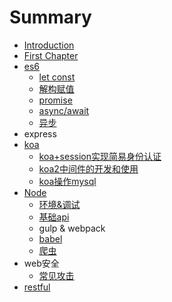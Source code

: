 # Summary

* [Introduction](README.md)
* [First Chapter](chapter1.md)
* [es6](es6.md)
  * [let const](es6/let-const.md)
  * [解构赋值](es6/jie-gou-fu-zhi.md)
  * [promise](es6/promise.md)
  * [async/await](es6/asyncawait.md)
  * [异步](es6/yi-bu.md)
* express
* [koa](koa.md)
  * [koa+session实现简易身份认证](koa/koa+sessionshi-xian-jian-yi-shen-fen-ren-zheng.md)
  * [koa2中间件的开发和使用](koa/koa2zhong-jian-jian-de-kai-fa-he-shi-yong.md)
  * [koa操作mysql](koa/koacao-zuo-mysql.md)
* [Node](node.md)
  * [环境&调试](node/huan-588326-diao-shi.md)
  * [基础api](node/ji-chu-api.md)
  * gulp & webpack
  * [babel](node/babel.md)
  * [爬虫](node/pa-chong.md)
* web安全
  * [常见攻击](chang-jian-gong-ji.md)
* [restful](restful.md)

